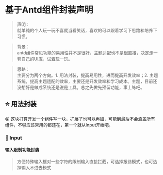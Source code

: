 # 基于Antd组件封装声明
>声明：  
就单纯的个人玩一玩不喜就当看笑话，喜欢的可以跟着学习下思路和培养下习惯。

>背景：  
antd组件常见功能的易用性并不是很好，主题适配也不是很直接，决定走一套自己的UI库，试着玩一玩。

>思路：  
主要分为两个方向。1. 用法封装，提高易用性，进而提高开发效率；2. 主题系统，提高主题适配的效率，主要还是开发效率和学习成本。主题，目前还没想好是做成系统还是说是工具。总之先做先预留功能，事上练吧。

## ⭐️ 用法封装
 😜 这块打算开发一个组件写一块，扩展了也可以再加，可能到最后不会涵盖所有组件，不够应该常用的都还在，第一个就从Input开始吧。

###  🌚 Input
#### 输入限制功能封装
>方便特殊输入框对一些字符的限制输入直接拦截，可选择报错模式，也可选择输入不进去模式